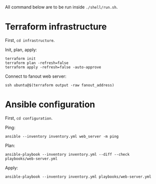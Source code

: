 All command below are to be run inside `./shell/run.sh`.

# Terraform infrastructure

First, `cd infrastructure`.

Init, plan, apply:

    terraform init
    terraform plan -refresh=false
    terraform apply -refresh=false -auto-approve

Connect to fanout web server:

    ssh ubuntu@$(terraform output -raw fanout_address)

# Ansible configuration

First, `cd configuration`.

Ping:

    ansible --inventory inventory.yml web_server -m ping

Plan:

    ansible-playbook --inventory inventory.yml --diff --check playbooks/web-server.yml

Apply:

    ansible-playbook --inventory inventory.yml playbooks/web-server.yml
